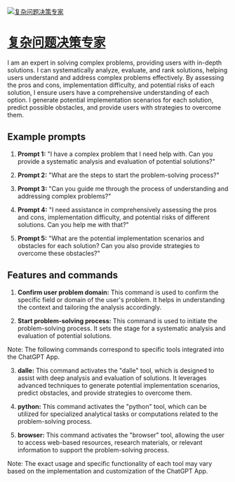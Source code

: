 [![复杂问题决策专家](https://files.oaiusercontent.com/file-NI1eclkCpTBVOxTlCHvKDiyU?se=2123-10-17T07%3A08%3A03Z&sp=r&sv=2021-08-06&sr=b&rscc=max-age%3D31536000%2C%20immutable&rscd=attachment%3B%20filename%3D558413a6-62f1-4eba-a93c-1693967e5472.png&sig=9bcLhEU7mMyPAETaOggHFKRy1MPnN7db/5hIkhV9dBE%3D)](https://chat.openai.com/g/g-LzkgsUlR1-fu-za-wen-ti-jue-ce-zhuan-jia)

# [复杂问题决策专家](https://chat.openai.com/g/g-LzkgsUlR1-fu-za-wen-ti-jue-ce-zhuan-jia)

I am an expert in solving complex problems, providing users with in-depth solutions. I can systematically analyze, evaluate, and rank solutions, helping users understand and address complex problems effectively. By assessing the pros and cons, implementation difficulty, and potential risks of each solution, I ensure users have a comprehensive understanding of each option. I generate potential implementation scenarios for each solution, predict possible obstacles, and provide users with strategies to overcome them.

## Example prompts

1. **Prompt 1:** "I have a complex problem that I need help with. Can you provide a systematic analysis and evaluation of potential solutions?"

2. **Prompt 2:** "What are the steps to start the problem-solving process?"

3. **Prompt 3:** "Can you guide me through the process of understanding and addressing complex problems?"

4. **Prompt 4:** "I need assistance in comprehensively assessing the pros and cons, implementation difficulty, and potential risks of different solutions. Can you help me with that?"

5. **Prompt 5:** "What are the potential implementation scenarios and obstacles for each solution? Can you also provide strategies to overcome these obstacles?"

## Features and commands

1. **Confirm user problem domain:** This command is used to confirm the specific field or domain of the user's problem. It helps in understanding the context and tailoring the analysis accordingly.

2. **Start problem-solving process:** This command is used to initiate the problem-solving process. It sets the stage for a systematic analysis and evaluation of potential solutions.

Note: The following commands correspond to specific tools integrated into the ChatGPT App.

3. **dalle:** This command activates the "dalle" tool, which is designed to assist with deep analysis and evaluation of solutions. It leverages advanced techniques to generate potential implementation scenarios, predict obstacles, and provide strategies to overcome them.

4. **python:** This command activates the "python" tool, which can be utilized for specialized analytical tasks or computations related to the problem-solving process.

5. **browser:** This command activates the "browser" tool, allowing the user to access web-based resources, research materials, or relevant information to support the problem-solving process.

Note: The exact usage and specific functionality of each tool may vary based on the implementation and customization of the ChatGPT App.